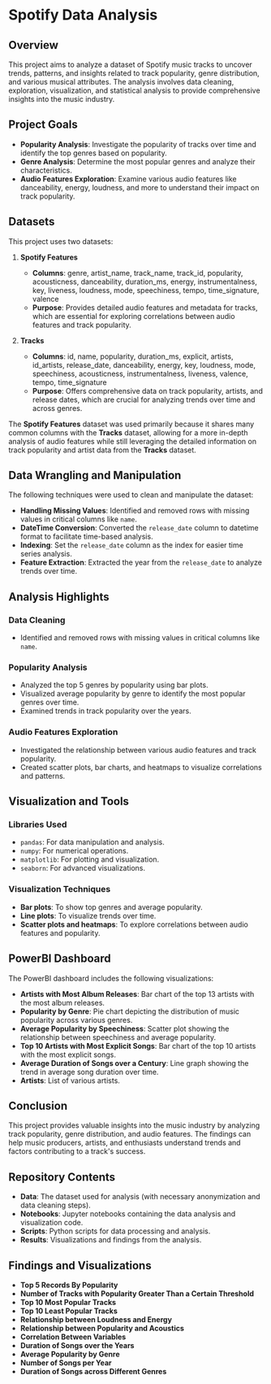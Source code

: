 # Spotify Data Analysis

## Overview
This project aims to analyze a dataset of Spotify music tracks to uncover trends, patterns, and insights related to track popularity, genre distribution, and various musical attributes. The analysis involves data cleaning, exploration, visualization, and statistical analysis to provide comprehensive insights into the music industry.

## Project Goals
- **Popularity Analysis**: Investigate the popularity of tracks over time and identify the top genres based on popularity.
- **Genre Analysis**: Determine the most popular genres and analyze their characteristics.
- **Audio Features Exploration**: Examine various audio features like danceability, energy, loudness, and more to understand their impact on track popularity.

## Datasets
This project uses two datasets:

1. **Spotify Features**
    - **Columns**: genre, artist_name, track_name, track_id, popularity, acousticness, danceability, duration_ms, energy, instrumentalness, key, liveness, loudness, mode, speechiness, tempo, time_signature, valence
    - **Purpose**: Provides detailed audio features and metadata for tracks, which are essential for exploring correlations between audio features and track popularity.

2. **Tracks**
    - **Columns**: id, name, popularity, duration_ms, explicit, artists, id_artists, release_date, danceability, energy, key, loudness, mode, speechiness, acousticness, instrumentalness, liveness, valence, tempo, time_signature
    - **Purpose**: Offers comprehensive data on track popularity, artists, and release dates, which are crucial for analyzing trends over time and across genres.

The **Spotify Features** dataset was used primarily because it shares many common columns with the **Tracks** dataset, allowing for a more in-depth analysis of audio features while still leveraging the detailed information on track popularity and artist data from the **Tracks** dataset.

## Data Wrangling and Manipulation
The following techniques were used to clean and manipulate the dataset:
- **Handling Missing Values**: Identified and removed rows with missing values in critical columns like `name`.
- **DateTime Conversion**: Converted the `release_date` column to datetime format to facilitate time-based analysis.
- **Indexing**: Set the `release_date` column as the index for easier time series analysis.
- **Feature Extraction**: Extracted the year from the `release_date` to analyze trends over time.

## Analysis Highlights
### Data Cleaning
- Identified and removed rows with missing values in critical columns like `name`.

### Popularity Analysis
- Analyzed the top 5 genres by popularity using bar plots.
- Visualized average popularity by genre to identify the most popular genres over time.
- Examined trends in track popularity over the years.

### Audio Features Exploration
- Investigated the relationship between various audio features and track popularity.
- Created scatter plots, bar charts, and heatmaps to visualize correlations and patterns.

## Visualization and Tools
### Libraries Used
- `pandas`: For data manipulation and analysis.
- `numpy`: For numerical operations.
- `matplotlib`: For plotting and visualization.
- `seaborn`: For advanced visualizations.

### Visualization Techniques
- **Bar plots**: To show top genres and average popularity.
- **Line plots**: To visualize trends over time.
- **Scatter plots and heatmaps**: To explore correlations between audio features and popularity.

## PowerBI Dashboard
The PowerBI dashboard includes the following visualizations:
- **Artists with Most Album Releases**: Bar chart of the top 13 artists with the most album releases.
- **Popularity by Genre**: Pie chart depicting the distribution of music popularity across various genres.
- **Average Popularity by Speechiness**: Scatter plot showing the relationship between speechiness and average popularity.
- **Top 10 Artists with Most Explicit Songs**: Bar chart of the top 10 artists with the most explicit songs.
- **Average Duration of Songs over a Century**: Line graph showing the trend in average song duration over time.
- **Artists**: List of various artists.

## Conclusion
This project provides valuable insights into the music industry by analyzing track popularity, genre distribution, and audio features. The findings can help music producers, artists, and enthusiasts understand trends and factors contributing to a track's success.

## Repository Contents
- **Data**: The dataset used for analysis (with necessary anonymization and data cleaning steps).
- **Notebooks**: Jupyter notebooks containing the data analysis and visualization code.
- **Scripts**: Python scripts for data processing and analysis.
- **Results**: Visualizations and findings from the analysis.

## Findings and Visualizations
- **Top 5 Records By Popularity**
- **Number of Tracks with Popularity Greater Than a Certain Threshold**
- **Top 10 Most Popular Tracks**
- **Top 10 Least Popular Tracks**
- **Relationship between Loudness and Energy**
- **Relationship between Popularity and Acoustics**
- **Correlation Between Variables**
- **Duration of Songs over the Years**
- **Average Popularity by Genre**
- **Number of Songs per Year**
- **Duration of Songs across Different Genres**
